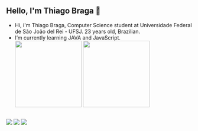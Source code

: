 ## Hello, I'm Thiago Braga 👋

- Hi, i'm Thiago Braga, Computer Science student at Universidade Federal de São João del Rei - UFSJ. 23 years old, Brazilian.
- I’m currently learning JAVA and JavaScript.
  <div>
    <a href="https://github.com/thbraga1"></a>
    <img height="180em" src="https://github-readme-stats.vercel.app/api?username=thbraga1&show_icons=true&theme=dracula&include_all_commits=true"/>
    <img height="180em" src="https://github-readme-stats.vercel.app/api/top-langs/?username=thbraga1&layout=compact&langs_count=16&theme=dracula"/>
  </div>

##
<div>
  <a href="https://www.linkedin.com/in/thiagoamorimbraga/" target="_blank"><img src="https://img.shields.io/badge/-LinkedIn-%230077B5?style=for-the-badge&logo=linkedin&logoColor=white" target="blank"></a>
  <a href="mailto:thiagobragaamorim@gmail.com"><img src="https://img.shields.io/badge/-Gmail-%23333?style=for-the-badge&logo=gmail&logoColor=red" target="blank"></a>
  <a href="https://instagram.com/th.braga" target="_blank"><img src="https://img.shields.io/badge/-Instagram-%23E4405F?style=for-the-badge&logo=instagram&logoColor=white" target="blank"></a>
</div>
